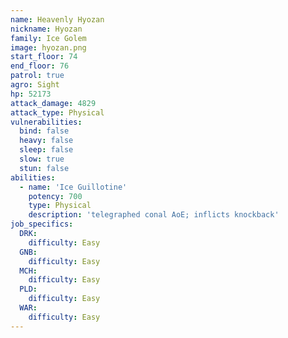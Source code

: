 ```yaml
---
name: Heavenly Hyozan
nickname: Hyozan
family: Ice Golem
image: hyozan.png
start_floor: 74
end_floor: 76
patrol: true
agro: Sight
hp: 52173
attack_damage: 4829
attack_type: Physical
vulnerabilities:
  bind: false
  heavy: false
  sleep: false
  slow: true
  stun: false
abilities:
  - name: 'Ice Guillotine'
    potency: 700
    type: Physical
    description: 'telegraphed conal AoE; inflicts knockback'
job_specifics:
  DRK:
    difficulty: Easy
  GNB:
    difficulty: Easy
  MCH:
    difficulty: Easy
  PLD:
    difficulty: Easy
  WAR:
    difficulty: Easy
---
```

